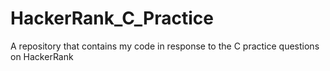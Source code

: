 # HackerRank_C_Practice
A repository that contains my code in response to the C practice questions on HackerRank
